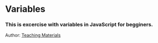# Variables

### This is excercise with variables in JavaScript for begginers.

Author: [Teaching Materials](https://www.teaching-materials.org/)

